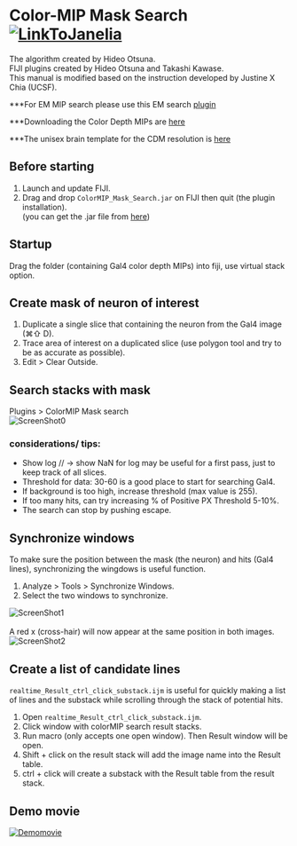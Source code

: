 # Color-MIP Mask Search [![LinkToJanelia](../images/jrc_logo_180x40.png)](https://www.janelia.org)
The algorithm created by Hideo Otsuna.  
FIJI plugins created by Hideo Otsuna and Takashi Kawase.  
This manual is modified based on the instruction developed by Justine X Chia (UCSF).  

***For EM MIP search please use this EM search [plugin](https://github.com/JaneliaSciComp/EM_MIP_search)

***Downloading the Color Depth MIPs are [here](https://open.quiltdata.com/b/janelia-flylight-color-depth/tree/Color_Depth_MIPs_For_Download/)

***The unisex brain template for the CDM resolution is [here](https://open.quiltdata.com/b/janelia-flylight-color-depth/tree/alignment_templates/JRC2018_UNISEX_20x_HR.nrrd)

## Before starting
 1. Launch and update FIJI.
 2. Drag and drop `ColorMIP_Mask_Search.jar` on FIJI then quit (the plugin installation).  
 (you can get the .jar file from [here](https://github.com/JaneliaSciComp/ColorMIP_Mask_Search/blob/master/Color_MIP_Mask_Search.jar)) 

## Startup
Drag the folder (containing Gal4 color depth MIPs) into fiji, use virtual stack option. 

## Create mask of neuron of interest
 1. Duplicate a single slice that containing the neuron from the Gal4 image (⌘⇧ D).
 2. Trace area of interest on a duplicated slice (use polygon tool and try to be as accurate as possible).
 3. Edit > Clear Outside.

## Search stacks with mask
Plugins > ColorMIP Mask search  
![ScreenShot0](../images/scr0.png)
### considerations/ tips:
 - Show log // -> show NaN for log may be useful for a first pass, just to keep track of all slices.
 - Threshold for data: 30-60 is a good place to start for searching Gal4.
 - If background is too high, increase threshold (max value is 255).  
 - If too many hits, can try increasing % of Positive PX Threshold 5-10%.
 - The search can stop by pushing escape.

## Synchronize windows
To make sure the position between the mask (the neuron) and hits (Gal4 lines), synchronizing the wingdows is useful function.
 1. Analyze > Tools > Synchronize Windows.  
 2. Select the two windows to synchronize.  
<!-- dummy -->
![ScreenShot1](../images/scr1.png)  
<br />
A red x (cross-hair) will now appear at the same position in both images.
![ScreenShot2](../images/scr3.jpg)

## Create a list of candidate lines
`realtime_Result_ctrl_click_substack.ijm` is useful for quickly making a list of lines and the substack while scrolling through the stack of potential hits. 
 1. Open `realtime_Result_ctrl_click_substack.ijm`.
 2. Click window with colorMIP search result stacks.
 3. Run macro (only accepts one open window). Then Result window will be open.
 4. Shift + click on the result stack will add the image name into the Result table.
 5. ctrl + click will create a substack with the Result table from the result stack.
 
 ## Demo movie
 [![Demomovie](../images/MIPsearchDemo.jpg)](https://youtu.be/JVZs19yvEqY)
